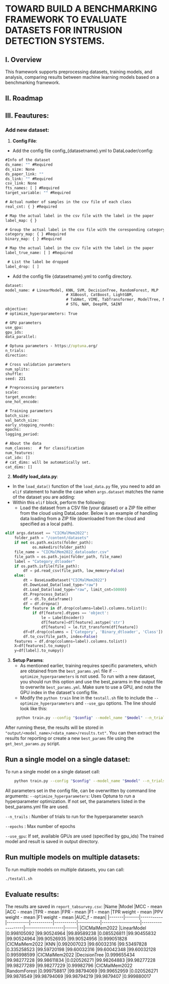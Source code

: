 # TOWARD BUILD A BENCHMARKING FRAMEWORK TO EVALUATE DATASETS FOR INTRUSION DETECTION SYSTEMS.
## I. Overview
This framework supports preprocessing datasets, training models, and analysis, comparing results between machine learning models based on a benchmarking framework.
## II. Roadmap

## III. Feautures:
### Add new dataset:
1. **Config File**:
-  Add the config file config_{datasetname}.yml to DataLoader/config:
```bat
#Info of the dataset
ds_name: "" #Required
ds_size: None
ds_paper_link: ""
ds_link: "" #Required
csv_link: None
fts_names: [ ] #Required
target_variable: "" #Required

# Actual number of samples in the csv file of each class
real_cnt: { } #Required

# Map the actual label in the csv file with the label in the paper
label_map: { }

# Group the actual label in the csv file with the coresponding category in the paper
category_map: { } #Required
binary_map: { } #Required

# Map the actual label in the csv file with the label in the paper
label_true_name: [ ] #Required

 # List the label be dropped
label_drop: [ ]
````
        
- Add the config file {datasetname}.yml to config directory.
```bat
dataset: 
model_name: # LinearModel, KNN, SVM, DecisionTree, RandomForest, MLP
                           # XGBoost, CatBoost, LightGBM,
                           # TabNet, VIME, TabTransformer, ModelTree, NODE, DeepGBM, RLN, DNFNet,
                           # STG, NAM, DeepFM, SAINT
objective: 
# optimize_hyperparameters: True

# GPU parameters
use_gpu: 
gpu_ids: 
data_parallel: 

# Optuna parameters - https://optuna.org/
n_trials: 
direction: 

# Cross validation parameters
num_splits: 
shuffle: 
seed: 221 

# Preprocessing parameters
scale: 
target_encode: 
one_hot_encode: 

# Training parameters
batch_size: 
val_batch_size: 
early_stopping_rounds: 
epochs: 
logging_period: 

# About the data
num_classes:   # for classification
num_features: 
cat_idx: []
# cat_dims: will be automatically set.
cat_dims: []
```
2. **Modify load_data.py**:
- In the `load_data()` function of the `load_data.py` file, you need to add an `elif` statement to handle the case when `args.dataset` matches the name of the dataset you are adding:
- Within this `elif` block, perform the following:
    - Load the dataset from a CSV file (your dataset) or a ZIP file either from the cloud using DataLoader. Below is an example of handling data loading from a ZIP file (downloaded from the cloud and specified as a local path).
```python
elif args.dataset == "CICMalMem2022":
    folder_path = "/content/datasets"
    if not os.path.exists(folder_path):
            os.makedirs(folder_path)
    file_name = "CICMalMem2022_dataloader.csv"
    file_path = os.path.join(folder_path, file_name)
    label = "Category_dtloader"
    if os.path.isfile(file_path):
        df = pd.read_csv(file_path, low_memory=False)
    else:
        dt = BaseLoadDataset("CICMalMem2022")
        dt.DownLoad_Data(load_type="raw")
        dt.Load_Data(load_type="raw", limit_cnt=50000)
        dt.Preprocess_Data()
        df = dt.To_dataframe()
        df = df.dropna()
        for feature in df.drop(columns=label).columns.tolist():
            if df[feature].dtypes == 'object':
                le = LabelEncoder()
                df[feature]=df[feature].astype('str')
                df[feature] = le.fit_transform(df[feature])
        df=df.drop(columns = ['Category', 'Binary_dtloader', 'Class'])
        df.to_csv(file_path, index=False)
    features = df.drop(columns=label).columns.tolist()
    X=df[features].to_numpy()
    y=df[label].to_numpy()
```
3. **Setup Params**:
   - As mentioned earlier, training requires specific parameters, which are obtained from the `best_params.yml` file if `--optimize_hyperparameters` is not used. To run with a new dataset, you should run this option and use the best_params in the output file to overwrite `best_params.yml`. Make sure to use a GPU, and note the GPU index in the dataset's config file.
   - Modify the `python train` line in the `testall.sh` file to include the `--optimize_hyperparameters` and `--use_gpu` options. The line should look like this:
```bash
     python train.py --config "$config" --model_name "$model" --n_trials $N_TRIALS --epochs $EPOCHS --optimize_hyperparameters --use_gpu
```
After running these, the results will be stored in `"output/<model_name>/<data_name>/results.txt"`. You can then extract the results for reporting or create a new `best_params` file using the `get_best_params.py` script.
## Run a single model on a single dataset:
To run a single model on a single dataset call:
```bash
    python train.py --config "$config" --model_name "$model" --n_trials $N_TRIALS --epochs $EPOCHS
```
All parameters set in the config file, can be overwritten by command line arguments:
`--optimize_hyperparameters`: Uses Optuna to run a hyperparameter optimization. If not set, the parameters listed in the best_params.yml file are used.

`--n_trails` <number trials>: Number of trials to run for the hyperparameter search

`--epochs` <number epochs>: Max number of epochs

`--use_gpu`: If set, available GPUs are used (specified by gpu_ids)
The trained model and  result is saved in output directory.
## Run multiple models on multiple datasets:
To run multiple models on multiple datasets, you can call:
```bash
./testall.sh
```
## Evaluate results:
The results are saved in `report_tabsurvey.csv`:
|Name	|Model	|MCC - mean	|ACC - mean	|TPR - mean	|FPR - mean	|F1 - mean	|TPR weight - mean	|PPV weight - mean	|F1 weight - mean	|AUC_f - mean|
|-------|-------|-----------|-----------|-----------|-----------|-----------|-------------------|-------------------|-------------------|------|
|CICMalMem2022	|LinearModel	|0.998105092	|99.90524964	|99.89589238	|0.085526811	|99.90455832	|99.90524964	|99.90526935	|99.90524956	|0.999051828
|CICMalMem2022	|KNN	|0.992007023	|99.60032316	|99.53497828	|0.335258523	|99.59720198	|99.60032316	|99.60042348	|99.60032128	|0.995998599
|CICMalMem2022	|DecisionTree	|0.999655434	|99.98277228	|99.98611834	|0.020526271	|99.98264883	|99.98277228	|99.98277289	|99.98277229	|0.99982796
|CICMalMem2022	|RandomForest	|0.999758817	|99.98794069	|99.99652959	|0.020526271	|99.9878549	|99.98794069	|99.98794219	|99.9879407	|0.999880017

